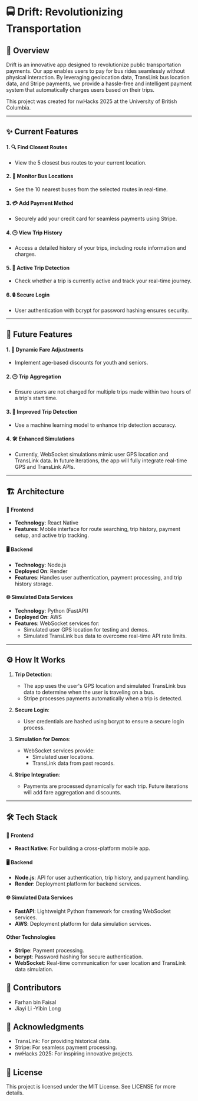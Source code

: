 # 🚍 Drift: Revolutionizing Transportation

## 🌟 Overview
Drift is an innovative app designed to revolutionize public transportation payments. Our app enables users to pay for bus rides seamlessly without physical interaction. By leveraging geolocation data, TransLink bus location data, and Stripe payments, we provide a hassle-free and intelligent payment system that automatically charges users based on their trips.

This project was created for nwHacks 2025 at the University of British Columbia.

---

## ✨ Current Features

#### 1. 🔍 **Find Closest Routes**
- View the 5 closest bus routes to your current location.

#### 2. 🚌 **Monitor Bus Locations**
- See the 10 nearest buses from the selected routes in real-time.

#### 3. 💳 **Add Payment Method**
- Securely add your credit card for seamless payments using Stripe.

#### 4. 🕒 **View Trip History**
- Access a detailed history of your trips, including route information and charges.

#### 5. 📍 **Active Trip Detection**
- Check whether a trip is currently active and track your real-time journey.

#### 6. 🔒 **Secure Login**
- User authentication with bcrypt for password hashing ensures security.

---

## 🚀 Future Features

#### 1. 💸 **Dynamic Fare Adjustments**
- Implement age-based discounts for youth and seniors.

#### 2. 🕑 **Trip Aggregation**
- Ensure users are not charged for multiple trips made within two hours of a trip's start time.

#### 3. 🤖 **Improved Trip Detection**
- Use a machine learning model to enhance trip detection accuracy.

#### 4. 🛠️ **Enhanced Simulations**
- Currently, WebSocket simulations mimic user GPS location and TransLink data. In future iterations, the app will fully integrate real-time GPS and TransLink APIs.

---

## 🏗️ Architecture

#### 📱 Frontend
- **Technology**: React Native
- **Features**: Mobile interface for route searching, trip history, payment setup, and active trip tracking.

#### 🖥️ Backend
- **Technology**: Node.js
- **Deployed On**: Render
- **Features**: Handles user authentication, payment processing, and trip history storage.

#### 🌐 Simulated Data Services
- **Technology**: Python (FastAPI)
- **Deployed On**: AWS
- **Features**: WebSocket services for:
  - Simulated user GPS location for testing and demos.
  - Simulated TransLink bus data to overcome real-time API rate limits.

---

## ⚙️ How It Works
1. **Trip Detection**:
   - The app uses the user's GPS location and simulated TransLink bus data to determine when the user is traveling on a bus.
   - Stripe processes payments automatically when a trip is detected.

2. **Secure Login**:
   - User credentials are hashed using bcrypt to ensure a secure login process.

3. **Simulation for Demos**:
   - WebSocket services provide:
     - Simulated user locations.
     - TransLink data from past records.

4. **Stripe Integration**:
   - Payments are processed dynamically for each trip. Future iterations will add fare aggregation and discounts.

---

## 🛠️ Tech Stack

#### 📱 Frontend
- **React Native**: For building a cross-platform mobile app.

#### 🖥️ Backend
- **Node.js**: API for user authentication, trip history, and payment handling.
- **Render**: Deployment platform for backend services.

#### 🌐 Simulated Data Services
- **FastAPI**: Lightweight Python framework for creating WebSocket services.
- **AWS**: Deployment platform for data simulation services.

#### Other Technologies
- **Stripe**: Payment processing.
- **bcrypt**: Password hashing for secure authentication.
- **WebSocket**: Real-time communication for user location and TransLink data simulation.

## 👥 Contributors
- Farhan bin Faisal
- Jiayi Li
-Yibin Long


## 🙏 Acknowledgments
- TransLink: For providing historical data.
- Stripe: For seamless payment processing.
- nwHacks 2025: For inspiring innovative projects.

## 📜 License
This project is licensed under the MIT License. See LICENSE for more details.